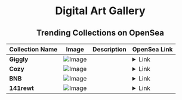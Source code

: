 <div align="center">

# Digital Art Gallery

## Trending Collections on OpenSea

| Collection Name                       | Image                                                                                     | Description                       | OpenSea Link                                                                                          |
|---------------------------------------|-------------------------------------------------------------------------------------------|-----------------------------------|--------------------------------------------------------------------------------------------------------|
| **Giggly** | ![Image](https://i.seadn.io/s/raw/files/bdb41d8227ae948bdbca7b7d588c58fc.jpg?w=500&auto=format?w=200&auto=format) |  | <details><summary>Link</summary>[Giggly](https://opensea.io/collection/giggly-1559)</details> |
| **Cozy** | ![Image](https://i.seadn.io/s/raw/files/56c5a43a200064947f70c59cb713cb8b.jpg?w=500&auto=format?w=200&auto=format) |  | <details><summary>Link</summary>[Cozy](https://opensea.io/collection/cozy-1613)</details> |
| **BNB** | ![Image](https://i.seadn.io/s/raw/files/f81314ee71e22eeefb893449100a24ee.jpg?w=500&auto=format?w=200&auto=format) |  | <details><summary>Link</summary>[BNB](https://opensea.io/collection/bnb-605)</details> |
| **141rewt** | ![Image](https://i.seadn.io/s/raw/files/353bd673b617a6cd34896a4dd6ee86fe.jpg?w=500&auto=format?w=200&auto=format) |  | <details><summary>Link</summary>[141rewt](https://opensea.io/collection/141rewt)</details> |

</div>
